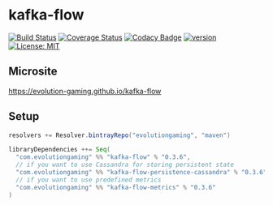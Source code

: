 # kafka-flow
[![Build Status](https://github.com/evolution-gaming/kafka-flow/workflows/CI/badge.svg)](https://github.com/evolution-gaming/kafka-flow/actions?query=workflow%3ACI)
[![Coverage Status](https://coveralls.io/repos/github/evolution-gaming/kafka-flow/badge.svg?branch=master)](https://coveralls.io/github/evolution-gaming/kafka-flow?branch=master)
[![Codacy Badge](https://api.codacy.com/project/badge/Grade/3475687f25974a57a68ea0de43098735)](https://www.codacy.com/app/evolution-gaming/kafka-flow?utm_source=github.com&amp;utm_medium=referral&amp;utm_content=evolution-gaming/kafka-flow&amp;utm_campaign=Badge_Grade)
[![version](https://api.bintray.com/packages/evolutiongaming/maven/kafka-flow/images/download.svg) ](https://bintray.com/evolutiongaming/maven/kafka-flow/_latestVersion)
[![License: MIT](https://img.shields.io/badge/License-MIT-yellowgreen.svg)](https://opensource.org/licenses/MIT)

## Microsite

https://evolution-gaming.github.io/kafka-flow

## Setup

```scala
resolvers += Resolver.bintrayRepo("evolutiongaming", "maven")

libraryDependencies ++= Seq(
  "com.evolutiongaming" %% "kafka-flow" % "0.3.6",
  // if you want to use Cassandra for storing persistent state
  "com.evolutiongaming" %% "kafka-flow-persistence-cassandra" % "0.3.6",
  // if you want to use predefined metrics
  "com.evolutiongaming" %% "kafka-flow-metrics" % "0.3.6"
)
```
